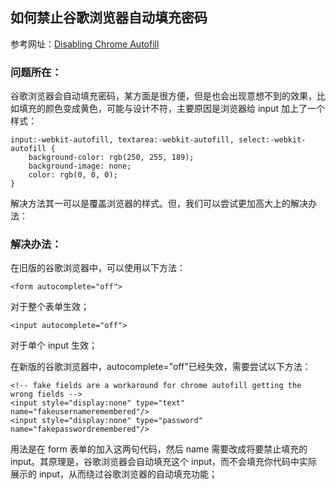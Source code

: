 ## 如何禁止谷歌浏览器自动填充密码

参考网址：[Disabling Chrome Autofill](http://stackoverflow.com/questions/15738259/disabling-chrome-autofill)

### 问题所在：

谷歌浏览器会自动填充密码，某方面是很方便，但是也会出现意想不到的效果，比如填充的颜色变成黄色，可能与设计不符，主要原因是浏览器给 input 加上了一个样式：

```
input:-webkit-autofill, textarea:-webkit-autofill, select:-webkit-autofill {
    background-color: rgb(250, 255, 189);
    background-image: none;
    color: rgb(0, 0, 0);
}
```

解决方法其一可以是覆盖浏览器的样式。但，我们可以尝试更加高大上的解决办法：

### 解决办法：

在旧版的谷歌浏览器中，可以使用以下方法：

```
<form autocomplete="off">
```

对于整个表单生效；

```
<input autocomplete="off">
```

对于单个 input 生效；

在新版的谷歌浏览器中，autocomplete="off"已经失效，需要尝试以下方法：

```
<!-- fake fields are a workaround for chrome autofill getting the wrong fields -->
<input style="display:none" type="text" name="fakeusernameremembered"/>
<input style="display:none" type="password" name="fakepasswordremembered"/>
```

用法是在 form 表单的加入这两句代码，然后 name 需要改成将要禁止填充的 input。其原理是，谷歌浏览器会自动填充这个 input，而不会填充你代码中实际展示的 input，从而绕过谷歌浏览器的自动填充功能；
